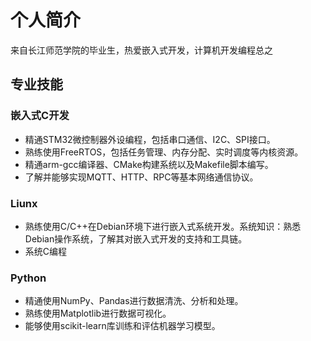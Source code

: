 # 个人简介

来自长江师范学院的毕业生，热爱嵌入式开发，计算机开发编程总之

## 专业技能

### 嵌入式C开发

- 精通STM32微控制器外设编程，包括串口通信、I2C、SPI接口。
- 熟练使用FreeRTOS，包括任务管理、内存分配、实时调度等内核资源。
- 精通arm-gcc编译器、CMake构建系统以及Makefile脚本编写。
- 了解并能够实现MQTT、HTTP、RPC等基本网络通信协议。

### Liunx

- 熟练使用C/C++在Debian环境下进行嵌入式系统开发。系统知识：熟悉Debian操作系统，了解其对嵌入式开发的支持和工具链。
- 系统C编程

### Python

- 精通使用NumPy、Pandas进行数据清洗、分析和处理。
- 熟练使用Matplotlib进行数据可视化。
- 能够使用scikit-learn库训练和评估机器学习模型。

